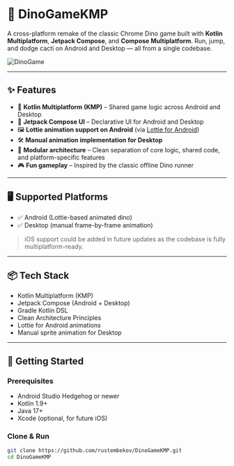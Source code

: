 # 🦖 DinoGameKMP

A cross-platform remake of the classic Chrome Dino game built with **Kotlin Multiplatform**, **Jetpack Compose**, and **Compose Multiplatform**. Run, jump, and dodge cacti on Android and Desktop — all from a single codebase.

![DinoGame](https://github.com/rustembekov/DinoGameKMP/raw/main/assets/screenshot.png)

---

## ✨ Features

- 🧩 **Kotlin Multiplatform (KMP)** – Shared game logic across Android and Desktop
- 🎨 **Jetpack Compose UI** – Declarative UI for Android and Desktop
- 🖼️ **Lottie animation support on Android** (via [Lottie for Android](https://github.com/airbnb/lottie-android))
- 🛠️ **Manual animation implementation for Desktop**
- 🧱 **Modular architecture** – Clean separation of core logic, shared code, and platform-specific features
- 🎮 **Fun gameplay** – Inspired by the classic offline Dino runner

---

## 🖥️ Supported Platforms

- ✅ Android (Lottie-based animated dino)
- ✅ Desktop (manual frame-by-frame animation)

> iOS support could be added in future updates as the codebase is fully multiplatform-ready.

---

## 📦 Tech Stack

- Kotlin Multiplatform (KMP)
- Jetpack Compose (Android + Desktop)
- Gradle Kotlin DSL
- Clean Architecture Principles
- Lottie for Android animations
- Manual sprite animation for Desktop

---

## 🚀 Getting Started

### Prerequisites

- Android Studio Hedgehog or newer
- Kotlin 1.9+
- Java 17+
- Xcode (optional, for future iOS)

### Clone & Run

```bash
git clone https://github.com/rustembekov/DinoGameKMP.git
cd DinoGameKMP

